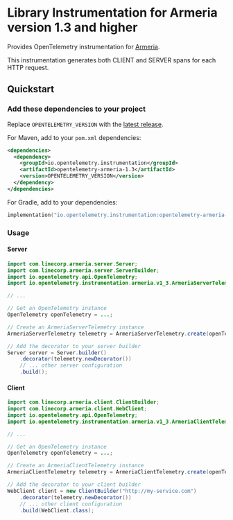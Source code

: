 # Library Instrumentation for Armeria version 1.3 and higher

Provides OpenTelemetry instrumentation for [Armeria](https://armeria.dev/).

This instrumentation generates both CLIENT and SERVER spans for each HTTP request.

## Quickstart

### Add these dependencies to your project

Replace `OPENTELEMETRY_VERSION` with the [latest release](https://search.maven.org/search?q=g:io.opentelemetry.instrumentation%20AND%20a:opentelemetry-armeria-1.3).

For Maven, add to your `pom.xml` dependencies:

```xml
<dependencies>
  <dependency>
    <groupId>io.opentelemetry.instrumentation</groupId>
    <artifactId>opentelemetry-armeria-1.3</artifactId>
    <version>OPENTELEMETRY_VERSION</version>
  </dependency>
</dependencies>
```

For Gradle, add to your dependencies:

```kotlin
implementation("io.opentelemetry.instrumentation:opentelemetry-armeria-1.3:OPENTELEMETRY_VERSION")
```

### Usage

#### Server

```java
import com.linecorp.armeria.server.Server;
import com.linecorp.armeria.server.ServerBuilder;
import io.opentelemetry.api.OpenTelemetry;
import io.opentelemetry.instrumentation.armeria.v1_3.ArmeriaServerTelemetry;

// ...

// Get an OpenTelemetry instance
OpenTelemetry openTelemetry = ...;

// Create an ArmeriaServerTelemetry instance
ArmeriaServerTelemetry telemetry = ArmeriaServerTelemetry.create(openTelemetry);

// Add the decorator to your server builder
Server server = Server.builder()
    .decorator(telemetry.newDecorator())
    // ... other server configuration
    .build();
```

#### Client

```java
import com.linecorp.armeria.client.ClientBuilder;
import com.linecorp.armeria.client.WebClient;
import io.opentelemetry.api.OpenTelemetry;
import io.opentelemetry.instrumentation.armeria.v1_3.ArmeriaClientTelemetry;

// ...

// Get an OpenTelemetry instance
OpenTelemetry openTelemetry = ...;

// Create an ArmeriaClientTelemetry instance
ArmeriaClientTelemetry telemetry = ArmeriaClientTelemetry.create(openTelemetry);

// Add the decorator to your client builder
WebClient client = new ClientBuilder("http://my-service.com")
    .decorator(telemetry.newDecorator())
    // ... other client configuration
    .build(WebClient.class);
```
